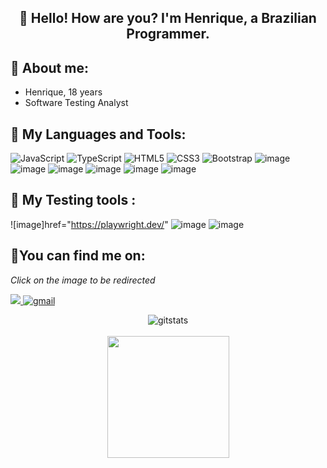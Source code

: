 

<h2 align="center">
👋 Hello! How are you?  I'm Henrique, a   Brazilian Programmer.
</h2>

## **🐉 About me:**
* Henrique, 18 years
* Software Testing Analyst

## **💬 My Languages and Tools:**
![JavaScript](https://img.shields.io/badge/javascript-%23323330.svg?style=for-the-badge&logo=javascript&logoColor=%23F7DF1E)
![TypeScript](https://img.shields.io/badge/typescript-%23007ACC.svg?style=for-the-badge&logo=typescript&logoColor=white)
![HTML5](https://img.shields.io/badge/html5-%23E34F26.svg?style=for-the-badge&logo=html5&logoColor=white)
![CSS3](https://img.shields.io/badge/css3-%231572B6.svg?style=for-the-badge&logo=css3&logoColor=white)
![Bootstrap](https://img.shields.io/badge/bootstrap-%23563D7C.svg?style=for-the-badge&logo=bootstrap&logoColor=white)
![image](https://user-images.githubusercontent.com/100387709/191018548-f0f17e62-3f69-4e11-9e16-02ca25be07e9.png)
![image](https://user-images.githubusercontent.com/100387709/191018696-6097de77-5232-451c-b646-3a23923c294e.png)
![image](https://user-images.githubusercontent.com/100387709/191018751-9c9ec276-a472-4241-87c3-1a698f7501db.png)
![image](https://img.shields.io/badge/git-%23F05033.svg?style=for-the-badge&logo=git&logoColor=white)
![image](https://ionicframework.com/.png)
![image](https://www.figma.com/files/recent?fuid=1019770625343230844.png)

## **🚀 My Testing tools :**
![image]href="https://playwright.dev/"
![image](https://www.cypress.io/.png)
![image](https://jestjs.io/pt-BR/.png)


## **🌠You can find me on:**
*Click on the image to be redirected*

<a href="https://www.linkedin.com/in/henrique-lopes-velozo-272206234/">
<img src="https://img.shields.io/badge/linkedin-%230077B5.svg?style=for-the-badge&logo=linkedin&logoColor=white"/>
</a>
<a href="mailto:henriquelopesvelozo@gmail.com">
<img alt=gmail src="https://img.shields.io/badge/Gmail-D14836?style=for-the-badge&logo=gmail&logoColor=white"/>
</a>


<p align="center">
    <img alt=gitstats src="https://github-readme-stats.vercel.app/api?username=Hrqlv&theme=moltack"/>
    <br>
    <br>
   <img height='195' src="https://github-readme-stats.vercel.app/api/top-langs/?username=Hrqlv&layout=compact&theme=moltack"/>
</p>
